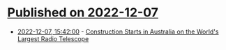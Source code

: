 # [Published on 2022-12-07](index.md)

* [2022-12-07, 15:42:00](https://soylentnews.org/article.pl?sid=22/12/06/1437257&from=rss) - [Construction Starts in Australia on the World's Largest Radio Telescope](https://soylentnews.org/article.pl?sid=22/12/06/1437257&from=rss)
